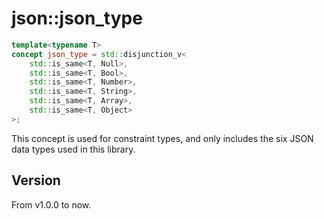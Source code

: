 # **json::json_type**

```cpp
template<typename T>
concept json_type = std::disjunction_v<
    std::is_same<T, Null>,
    std::is_same<T, Bool>,
    std::is_same<T, Number>,
    std::is_same<T, String>,
    std::is_same<T, Array>,
    std::is_same<T, Object>
>;
```

This concept is used for constraint types, and only includes the six JSON data types used in this library.

## Version

From v1.0.0 to now.
